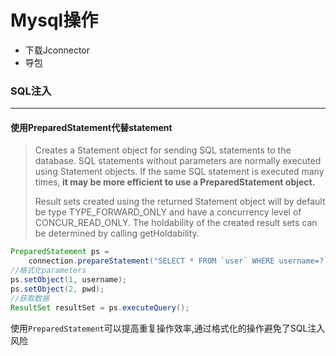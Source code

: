 # Mysql操作

* 下载Jconnector
* 导包

### SQL注入

***

#### 使用PreparedStatement代替statement

>Creates a Statement object for sending SQL statements to the database. SQL statements without parameters are normally executed using Statement objects. If the same SQL statement is executed many times,<strong> it may be more efficient to use a PreparedStatement object.</strong>
>
>Result sets created using the returned Statement object will by default be type TYPE_FORWARD_ONLY and have a concurrency level of CONCUR_READ_ONLY. The holdability of the created result sets can be determined by calling getHoldability.

```java
PreparedStatement ps = 
    connection.prepareStatement("SELECT * FROM `user` WHERE username=? AND pwd=?");
//格式化parameters
ps.setObject(1, username);
ps.setObject(2, pwd);
//获取数据
ResultSet resultSet = ps.executeQuery();
```

使用`PreparedStatement`可以提高重复操作效率,通过格式化的操作避免了SQL注入风险